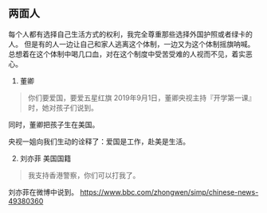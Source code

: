 ## 两面人

每个人都有选择自己生活方式的权利，我完全尊重那些选择外国护照或者绿卡的人。
但是有的人一边让自己和家人逃离这个体制，一边又为这个体制摇旗呐喊。总想着在这个体制中喝几口血，对在这个制度中受苦受难的人视而不见，着实恶心。

1. 董卿

> 你们要爱国，要爱五星红旗
2019年9月1日，董卿央视主持『开学第一课』时，她对孩子们说到。

同时，董卿把孩子生在美国。

央视一姐向我们生动的诠释了：爱国是工作，赴美是生活。

2. 刘亦菲
美国国籍

> 我支持香港警察，你们可以打我了。

刘亦菲在微博中说到。 https://www.bbc.com/zhongwen/simp/chinese-news-49380360


